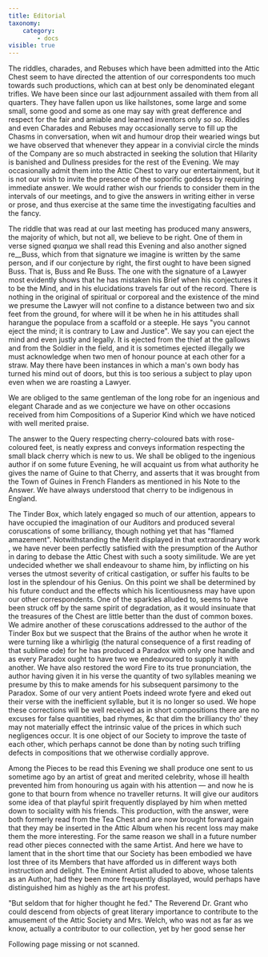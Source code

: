 ```yaml
---
title: Editorial
taxonomy:
    category:
        - docs
visible: true
---
```


The riddles, charades, and Rebuses which have been admitted into the Attic Chest seem to have directed the attention of our correspondents too much towards such productions, which can at best only be denominated elegant trifles. We have been since our last adjournment assailed with them from all quarters. They have fallen upon us like hailstones, some large and some small, some good and some as one may say with great defference and respect for the fair and amiable and learned inventors only *so so*. Riddles and even Charades and Rebuses may occasionally serve to fill up the Chasms in conversation, when wit and humour drop their wearied wings but we have observed that whenever they appear in a convivial circle the minds of the Company are so much abstracted in seeking the solution that Hilarity is banished and Dullness presides for the rest of the Evening. We may occasionally admit them into the Attic Chest to vary our entertainment, but it is not our wish to invite the presence of the soporific goddess by requiring immediate answer. We would rather wish our friends to consider them in the intervals of our meetings, and to give the answers in writing either in verse or prose, and thus exercise at the same time the investigating faculties and the fancy.

The riddle that was read at our last meeting has produced many answers, the majority of which, but not all, we believe to be right. One of them in verse signed φιαημα we shall read this Evening and also another signed re__Buss, which from that signature we imagine is written by the same person, and if our conjecture by right, the first ought to have been signed Buss. That is, Buss and Re Buss. The one with the signature of a Lawyer most evidently shows that he has mistaken his Brief when his conjectures it to be the Mind, and in his elucidations travels far out of the record. There is nothing in the original of spiritual or corporeal and the existence of the mind we presume the Lawyer will not confine to a distance between two and six feet from the ground, for where will it be when he in his attitudes shall harangue the populace from a scaffold or a steeple. He says "you cannot eject the mind; it is contrary to Law and Justice". We say you can eject the mind and even justly and legally. It is ejected from the thief at the gallows and from the Soldier in the field, and it is sometimes ejected illegally we must acknowledge when two men of honour pounce at each other for a straw. May there have been instances in which a man's own body has turned his mind out of doors, but this is too serious a subject to play upon even when we are roasting a Lawyer.

We are obliged to the same gentleman of the long robe for an ingenious and elegant Charade and as we conjecture we have on other occasions received from him Compositions of a Superior Kind which we have noticed with well merited praise.

The answer to the Query respecting cherry-coloured bats with rose-coloured feet, is neatly express and conveys information respecting the small black cherry which is new to us. We shall be obliged to the ingenious author if on some future Evening, he will acquaint us from what authority he gives the name of Guine to that Cherry, and asserts that it was brought from the Town of Guines in French Flanders as mentioned in his Note to the Answer. We have always understood that cherry to be indigenous in England.

The Tinder Box, which lately engaged so much of our attention, appears to have occupied the imagination of our Auditors and produced several coruscations of some brilliancy, though nothing yet that has "flamed amazement". Notwithstanding the Merit displayed in that extraordinary work , we have never been perfectly satisfied with the presumption of the Author in daring to debase the Attic Chest with such a sooty similitude. We are yet undecided whether we shall endeavour to shame him, by inflicting on his verses the utmost severity of critical castigation, or suffer his faults to be lost in the splendour of his Genius. On this point we shall be determined by his future conduct and the effects which his licentiousness may have upon our other correspondents. One of the sparkles alluded to, seems to have been struck off by the same spirit of degradation, as it would insinuate that the treasures of the Chest are little better than the dust of common boxes. We admire another of these coruscations addressed to the author of the Tinder Box but we suspect that the Brains of the author when he wrote it were turning like a whirligig (the natural consequence of a first reading of that sublime ode) for he has produced a Paradox with only one handle and as every Paradox ought to have two we endeavoured to supply it with another. We have also restored the word Fire to its true pronunciation, the author having given it in his verse the quantity of two syllables meaning we presume by this to make amends for his subsequent parsimony to the Paradox. Some of our very antient Poets indeed wrote fyere and eked out their verse with the inefficient syllable, but it is no longer so used. We hope these corrections will be well received as in short compositions there are no excuses for false quantities, bad rhymes, &c that dim the brilliancy tho' they may not materially effect the intrinsic value of the prices in which such negligences occur. It is one object of our Society to improve the taste of each other, which perhaps cannot be done than by noting such trifling defects in compositions that we otherwise cordially approve.

Among the Pieces to be read this Evening we shall produce one sent to us sometime ago by an artist of great and merited celebrity, whose ill health prevented him from honouring us again with his attention — and now he is gone to that bourn from whence no traveller returns. It will give our auditors some idea of that playful spirit frequently displayed by him when metted down to sociality with his friends. This production, with the answer, were both formerly read from the Tea Chest and are now brought forward again that they may be inserted in the Attic Album when his recent loss may make them the more interesting. For the same reason we shall in a future number read other pieces connected with the same Artist. And here we have to lament that in the short time that our Society has been embodied we have lost three of its Members that have afforded us in different ways both instruction and delight. The Eminent Artist alluded to above, whose talents as an Author, had they been more frequently displayed, would perhaps have distinguished him as highly as the art his profest.

"But seldom that for higher thought he fed." The Reverend Dr. Grant who could descend from objects of great literary importance to contribute to the amusement of the Attic Society and Mrs. Welch, who was not as far as we know, actually a contributor to our collection, yet by her good sense her

<span class="red">Following page missing or not scanned.</span>